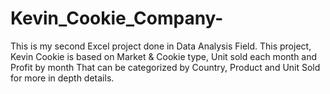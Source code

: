 # Kevin_Cookie_Company-
This is my second Excel project done in Data Analysis Field. This project, Kevin Cookie is based on Market &amp; Cookie type,  Unit sold each month and Profit by month That can be categorized by Country,  Product and Unit Sold for more in depth details.
